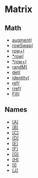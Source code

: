 # Matrix


## Math

 * <a href="../tokens/augment(.md" title="0x14">augment(</a>
 * <a href="../tokens/rowSwap(.md" title="0x15">rowSwap(</a>
 * <a href="../tokens/row+(.md" title="0x16">row+(</a>
 * <a href="../tokens/row(.md" title="0x17">*row(</a>
 * <a href="../tokens/row+(_(18).md" title="0x18">*row+(</a>
 * <a href="../tokens/randM(.md" title="0x20">randM(</a>
 * <a href="../tokens/det(.md" title="0xB3">det(</a>
 * <a href="../tokens/identity(.md" title="0xB4">identity(</a>
 * <a href="../tokens/ref(.md" title="0xBB2D">ref(</a>
 * <a href="../tokens/rref(.md" title="0xBB2E">rref(</a>
 * <a href="../tokens/Fill(.md" title="0xE2">Fill(</a>

## Names

 * <a href="../tokens/[A].md" title="0x5C00">[A]</a>
 * <a href="../tokens/[B].md" title="0x5C01">[B]</a>
 * <a href="../tokens/[C].md" title="0x5C02">[C]</a>
 * <a href="../tokens/[D].md" title="0x5C03">[D]</a>
 * <a href="../tokens/[E].md" title="0x5C04">[E]</a>
 * <a href="../tokens/[F].md" title="0x5C05">[F]</a>
 * <a href="../tokens/[G].md" title="0x5C06">[G]</a>
 * <a href="../tokens/[H].md" title="0x5C07">[H]</a>
 * <a href="../tokens/[I].md" title="0x5C08">[I]</a>
 * <a href="../tokens/[J].md" title="0x5C09">[J]</a>

